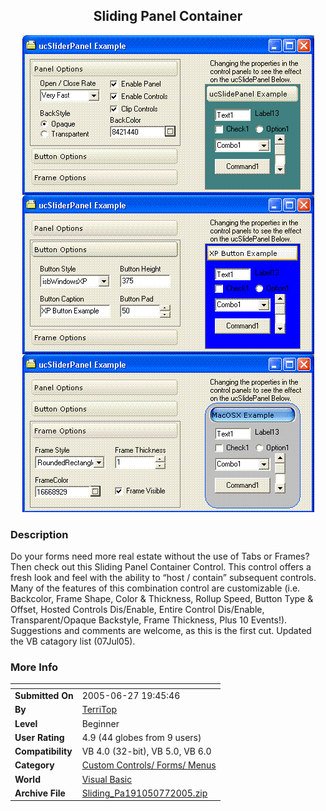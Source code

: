 ﻿<div align="center">

## Sliding Panel Container

<img src="PIC20056272113458167.GIF">
</div>

### Description

Do your forms need more real estate without the use of Tabs or Frames? Then check out this Sliding Panel Container Control. This control offers a fresh look and feel with the ability to &#8220;host / contain&#8221; subsequent controls. Many of the features of this combination control are customizable (i.e. Backcolor, Frame Shape, Color &amp; Thickness, Rollup Speed, Button Type &amp; Offset, Hosted Controls Dis/Enable, Entire Control Dis/Enable, Transparent/Opaque Backstyle, Frame Thickness, Plus 10 Events!). Suggestions and comments are welcome, as this is the first cut. Updated the VB catagory list (07Jul05).
 
### More Info
 


<span>             |<span>
---                |---
**Submitted On**   |2005-06-27 19:45:46
**By**             |[TerriTop](https://github.com/Planet-Source-Code/PSCIndex/blob/master/ByAuthor/territop.md)
**Level**          |Beginner
**User Rating**    |4.9 (44 globes from 9 users)
**Compatibility**  |VB 4\.0 \(32\-bit\), VB 5\.0, VB 6\.0
**Category**       |[Custom Controls/ Forms/  Menus](https://github.com/Planet-Source-Code/PSCIndex/blob/master/ByCategory/custom-controls-forms-menus__1-4.md)
**World**          |[Visual Basic](https://github.com/Planet-Source-Code/PSCIndex/blob/master/ByWorld/visual-basic.md)
**Archive File**   |[Sliding\_Pa191050772005\.zip](https://github.com/Planet-Source-Code/territop-sliding-panel-container__1-61366/archive/master.zip)








